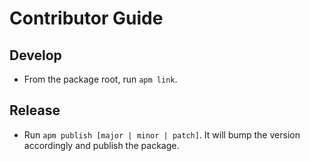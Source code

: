 # Contributor Guide

## Develop

* From the package root, run `apm link`.

## Release

* Run `apm publish [major | minor | patch]`. It will bump the version accordingly and publish the package.
